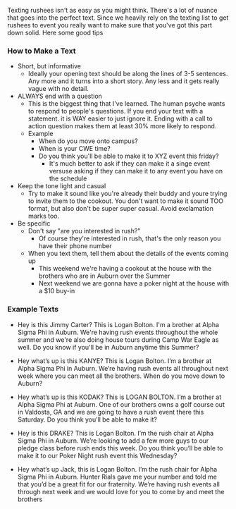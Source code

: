 Texting rushees isn't as easy as you might think. There's a lot of nuance that goes into the perfect text. Since we heavily rely on the texting list to get rushees to event you really want to make sure that you've got this part down solid. Here some good tips

### How to Make a Text
- Short, but informative
	- Ideally your opening text should be along the lines of 3-5 sentences. Any more and it turns into a short story. Any less and it gets really vague with no detail.
- ALWAYS end with a question
	- This is the biggest thing that I've learned. The human psyche wants to respond to people's questions. If you end your text with a statement. it is WAY easier to just ignore it. Ending with a call to action question makes them at least 30% more likely to respond. 
	- Example
		- When do you move onto campus?
		- When is your CWE time?
		- Do you think you'll be able to make it to XYZ event this friday?
			- It's much better to ask if they can make it a singe event versuse asking if they can make it to any event you have on the schedule
- Keep the tone light and casual
	- Try to make it sound like you're already their buddy and youre trying to invite them to the cookout. You don't want to make it sound TOO format, but also don't be super super casual. Avoid exclamation marks too. 
- Be specific
	- Don't say "are you interested in rush?"
		- Of course they're interested in rush, that's the only reason you have their phone number
	- When you text them, tell them about the details of the events coming up
		- This weekend we're having a cookout at the house with the brothers who are in Auburn over the Summer
		- Next weekend we are gonna have a poker night at the house with a $10 buy-in

### Example Texts

- Hey is this Jimmy Carter? This is Logan Bolton. I'm a brother at Alpha Sigma Phi in Auburn. We're having rush events throughout the whole summer and we're also doing house tours during Camp War Eagle as well. Do you know if you'll be in Auburn anytime this Summer? 

- Hey what’s up is this KANYE? This is Logan Bolton. I’m a brother at Alpha Sigma Phi in Auburn. We’re having rush events all throughout next week where you can meet all the brothers. When do you move down to Auburn?

- Hey what’s up is this KODAK? This is LOGAN BOLTON. I’m a brother at Alpha Sigma Phi at Auburn. One of our brothers owns a golf course out in Valdosta, GA and we are going to have a rush event there this Saturday. Do you think you’ll be able to make it?

- Hey is this DRAKE? This is Logan Bolton. I’m the rush chair at Alpha Sigma Phi in Auburn. We’re looking to add a few more guys to our pledge class before rush ends this week. Do you think you’ll be able to make it to our Poker Night rush event this Wednesday?

- Hey what’s up Jack, this is Logan Bolton. I’m the rush chair for Alpha Sigma Phi in Auburn. Hunter Rials gave me your number and told me that you’d be a great fit for our fraternity. We’re having rush events all through next week and we would love for you to come by and meet the brothers